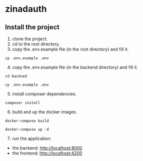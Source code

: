 # zinadauth

## Install the project

1. clone the project.
2. cd to the root directory.
3. copy the .env.example file (in the root directory) and fill it.
```shell
cp .env.example .env
```
4. copy the .env.example file (in the backend directory) and fill it.
```shell
cd backned

cp .env.example .env
```
5. install composer dependencies.
```shell
composer install
```
6. build and up the docker images.
```shell
docker-compose build

docker-compose up -d
```
7. run the application:
  - the backend: [http://localhost:8000](http://localhost:8000)
  - the frontend: [http://localhost:4200](http://localhost:4200)